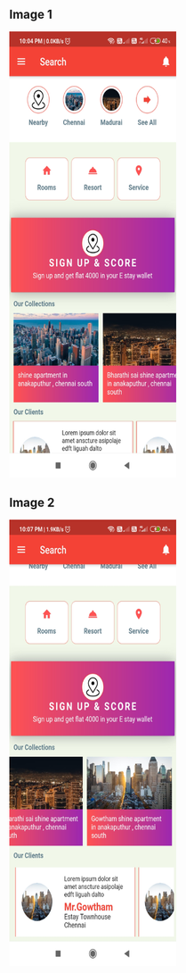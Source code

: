 <h2>Image 1</h2>
<img src="screenshot/1.jpg" width="300" height="800"/>
<br>
<h2>Image 2</h2>
<img src="screenshot/3.jpg" width="300" height="800"/>
